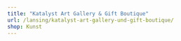 ```yaml
---
title: "Katalyst Art Gallery & Gift Boutique"
url: /lansing/katalyst-art-gallery-und-gift-boutique/
shop: Kunst
---
```


